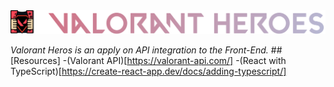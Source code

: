 <div align="center">
    <img src="Readme LOGO.svg" alt="Project Logo">
</div>

*Valorant Heros is an apply on API integration to the Front-End.*
##[Resources] 
-(Valorant API)[https://valorant-api.com/]
-(React with TypeScript)[https://create-react-app.dev/docs/adding-typescript/]
